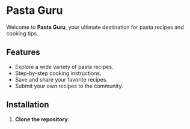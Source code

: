 # Pasta Guru

Welcome to **Pasta Guru**, your ultimate destination for pasta recipes and cooking tips.

## Features

- Explore a wide variety of pasta recipes.
- Step-by-step cooking instructions.
- Save and share your favorite recipes.
- Submit your own recipes to the community.

## Installation

1. **Clone the repository**:

   
